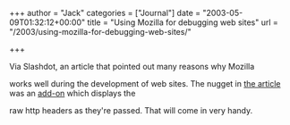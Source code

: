 +++
author = "Jack"
categories = ["Journal"]
date = "2003-05-09T01:32:12+00:00"
title = "Using Mozilla for debugging web sites"
url = "/2003/using-mozilla-for-debugging-web-sites/"

+++

Via Slashdot, an article that pointed out many reasons why Mozilla
  

  
works well during the development of web sites. The nugget in [the article][1] was an [add-on][2] which displays the
  

  
raw http headers as they're passed. That will come in very handy.

 [1]: //gemal.dk/mozilla/mozdev.html"
 [2]: //livehttpheaders.mozdev.org"